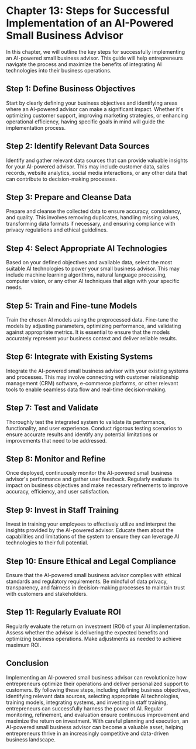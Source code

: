 Chapter 13: Steps for Successful Implementation of an AI-Powered Small Business Advisor
=======================================================================================

In this chapter, we will outline the key steps for successfully implementing an AI-powered small business advisor. This guide will help entrepreneurs navigate the process and maximize the benefits of integrating AI technologies into their business operations.

Step 1: Define Business Objectives
----------------------------------

Start by clearly defining your business objectives and identifying areas where an AI-powered advisor can make a significant impact. Whether it's optimizing customer support, improving marketing strategies, or enhancing operational efficiency, having specific goals in mind will guide the implementation process.

Step 2: Identify Relevant Data Sources
--------------------------------------

Identify and gather relevant data sources that can provide valuable insights for your AI-powered advisor. This may include customer data, sales records, website analytics, social media interactions, or any other data that can contribute to decision-making processes.

Step 3: Prepare and Cleanse Data
--------------------------------

Prepare and cleanse the collected data to ensure accuracy, consistency, and quality. This involves removing duplicates, handling missing values, transforming data formats if necessary, and ensuring compliance with privacy regulations and ethical guidelines.

Step 4: Select Appropriate AI Technologies
------------------------------------------

Based on your defined objectives and available data, select the most suitable AI technologies to power your small business advisor. This may include machine learning algorithms, natural language processing, computer vision, or any other AI techniques that align with your specific needs.

Step 5: Train and Fine-tune Models
----------------------------------

Train the chosen AI models using the preprocessed data. Fine-tune the models by adjusting parameters, optimizing performance, and validating against appropriate metrics. It is essential to ensure that the models accurately represent your business context and deliver reliable results.

Step 6: Integrate with Existing Systems
---------------------------------------

Integrate the AI-powered small business advisor with your existing systems and processes. This may involve connecting with customer relationship management (CRM) software, e-commerce platforms, or other relevant tools to enable seamless data flow and real-time decision-making.

Step 7: Test and Validate
-------------------------

Thoroughly test the integrated system to validate its performance, functionality, and user experience. Conduct rigorous testing scenarios to ensure accurate results and identify any potential limitations or improvements that need to be addressed.

Step 8: Monitor and Refine
--------------------------

Once deployed, continuously monitor the AI-powered small business advisor's performance and gather user feedback. Regularly evaluate its impact on business objectives and make necessary refinements to improve accuracy, efficiency, and user satisfaction.

Step 9: Invest in Staff Training
--------------------------------

Invest in training your employees to effectively utilize and interpret the insights provided by the AI-powered advisor. Educate them about the capabilities and limitations of the system to ensure they can leverage AI technologies to their full potential.

Step 10: Ensure Ethical and Legal Compliance
--------------------------------------------

Ensure that the AI-powered small business advisor complies with ethical standards and regulatory requirements. Be mindful of data privacy, transparency, and fairness in decision-making processes to maintain trust with customers and stakeholders.

Step 11: Regularly Evaluate ROI
-------------------------------

Regularly evaluate the return on investment (ROI) of your AI implementation. Assess whether the advisor is delivering the expected benefits and optimizing business operations. Make adjustments as needed to achieve maximum ROI.

Conclusion
----------

Implementing an AI-powered small business advisor can revolutionize how entrepreneurs optimize their operations and deliver personalized support to customers. By following these steps, including defining business objectives, identifying relevant data sources, selecting appropriate AI technologies, training models, integrating systems, and investing in staff training, entrepreneurs can successfully harness the power of AI. Regular monitoring, refinement, and evaluation ensure continuous improvement and maximize the return on investment. With careful planning and execution, an AI-powered small business advisor can become a valuable asset, helping entrepreneurs thrive in an increasingly competitive and data-driven business landscape.
